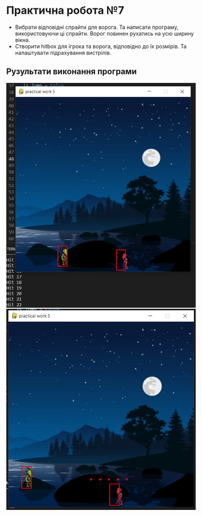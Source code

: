 # Практична робота №7
- Вибрати відповідні спрайти для ворога. Та написати програму, використовуючи ці спрайти. Ворог повинен рухатись на усю ширину вікна.
- Створити hitbox для ігрока та ворога, відповідно до їх розмірів. Та налаштувати підрахування вистрілів.

## Рузультати виконання програми
![7-1 result](https://github.com/whiteman1989/Python_practical_work_7/blob/master/images/work_res_7-1.jpg?raw=true)
![7-2 result](https://github.com/whiteman1989/Python_practical_work_7/blob/master/images/work_res_7-2.jpg?raw=true)